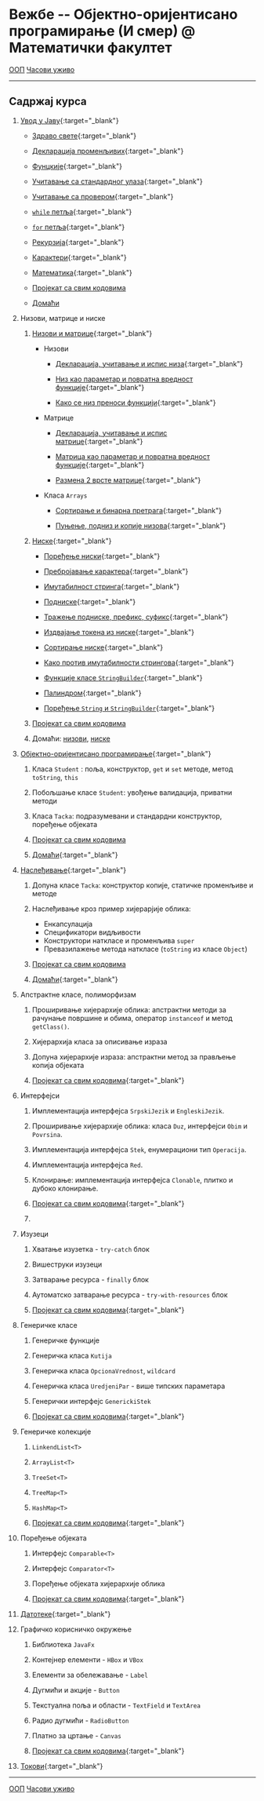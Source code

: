 # Вежбе -- Објектно-оријентисано програмирање (И смер) @ Математички факултет

[ООП](../README.md) [Часови уживо](./casovi-uzivo/README.md)

---

## Садржај курса

1. [Увод у Јаву](./prezentacije/01.uvod.pdf){:target="_blank"}

    * [Здраво свете](./primeri-java/01.uvod/src/primeri/Primer01.java){:target="_blank"}
    
    * [Декларација променљивих](./primeri-java/01.uvod/src/primeri/Primer02.java){:target="_blank"}
    
    * [Фунцкије](./primeri-java/01.uvod/src/primeri/Primer03.java){:target="_blank"}
    
    * [Учитавање са стандардног улаза](./primeri-java/01.uvod/src/primeri/Primer04Scanner.java){:target="_blank"}
    
    * [Учитавање са провером](./primeri-java/01.uvod/src/primeri/Primer05ScannerProvera.java){:target="_blank"}
    
    * [`while` петља](./primeri-java/01.uvod/src/primeri/Primer06SumaBrojeva.java){:target="_blank"}
    
    * [`for` петља](./primeri-java/01.uvod/src/primeri/Primer07ParniBrojevi.java){:target="_blank"}
        
    * [Рекурзија](./primeri-java/01.uvod/src/primeri/Primer08Fibonacci.java){:target="_blank"}
    
    * [Карактери](./primeri-java/01.uvod/src/primeri/Primer09Character.java){:target="_blank"}
    
    *  [Математика](./primeri-java/01.uvod/src/primeri/Primer10Math.java){:target="_blank"} 

    *  [Пројекат са свим кодовима](./primeri-java/01.uvod.zip)

    *  [Домаћи](./domaci/01.txt)


2. Низови, матрице и ниске
   1. [Низови и матрице](./prezentacije/02.nizovi.matrice.pdf){:target="_blank"}

      * Низови 
         * [Декларација, учитавање и испис низа](./primeri-java/02.nizovi.matrice.stringovi/src/a_nizovi/Primer01.java){:target="_blank"}

         * [Низ као параметар и повратна вредност функције](./primeri-java/02.nizovi.matrice.stringovi/src/a_nizovi/Primer02.java){:target="_blank"}

         * [Како се низ преноси функцији](./primeri-java/02.nizovi.matrice.stringovi/src/a_nizovi/Primer03.java){:target="_blank"}

       * Матрице
         * [Декларација, учитавање и испис матрице](./primeri-java/02.nizovi.matrice.stringovi/src/b_matrice/Primer01_Matrica.java){:target="_blank"}

         * [Матрица као параметар и повратна вредност функције](./primeri-java/02.nizovi.matrice.stringovi/src/b_matrice/Primer02_Matrica.java){:target="_blank"}

         * [Размена 2 врсте матрице](./primeri-java/02.nizovi.matrice.stringovi/src/b_matrice/Primer03_RazmenaVrsti.java){:target="_blank"}

      * Класа `Arrays`
        * [Сортирање и бинарна претрага](./primeri-java/02.nizovi.matrice.stringovi/src/c_klasaArrays/Primer01_SortBSearch.java){:target="_blank"}

        * [Пуњење, подниз и копије низова](./primeri-java/02.nizovi.matrice.stringovi/src/c_klasaArrays/Primer02_FillCopy.java){:target="_blank"}

   2. [Ниске](./prezentacije/02.stringovi.pdf){:target="_blank"}

       * [Поређење ниски](./primeri-java/02.nizovi.matrice.stringovi/src/d_stringovi/Primer01.java){:target="_blank"}

       * [Пребројавање карактера](./primeri-java/02.nizovi.matrice.stringovi/src/d_stringovi/Primer02Brojanje.java){:target="_blank"}

       * [Имутабилност стринга](./primeri-java/02.nizovi.matrice.stringovi/src/d_stringovi/Primer03Imutabilnost.java){:target="_blank"}

       * [Подниске](./primeri-java/02.nizovi.matrice.stringovi/src/d_stringovi/Primer04DNA.java){:target="_blank"}

       * [Тражење подниске, префикс, суфикс](./primeri-java/02.nizovi.matrice.stringovi/src/d_stringovi/Primer05Podstring.java){:target="_blank"}

       * [Издвајање токена из ниске](./primeri-java/02.nizovi.matrice.stringovi/src/d_stringovi/Primer06Split.java){:target="_blank"}

       * [Сортирање ниске](./primeri-java/02.nizovi.matrice.stringovi/src/d_stringovi/Primer07StringSort.java){:target="_blank"}

       * [Како против имутабилности стрингова](./primeri-java/02.nizovi.matrice.stringovi/src/d_stringovi/Primer08StringBuilder.java){:target="_blank"}

       * [Функције класе `StringBuilder`](./primeri-java/02.nizovi.matrice.stringovi/src/d_stringovi/Primer09StringBuilderFunctions.java){:target="_blank"}

       * [Палиндром](./primeri-java/02.nizovi.matrice.stringovi/src/d_stringovi/Primer10Palindrom.java){:target="_blank"}

       * [Поређење `String` и `StringBuilder`](./primeri-java/02.nizovi.matrice.stringovi/src/d_stringovi/Primer11StringVSStringBuilder.java){:target="_blank"}

    1. [Пројекат са свим кодовима](./primeri-java/02.nizovi.matrice.stringovi.zip)

    2. Домаћи: [низови](./domaci/02_nizovi.txt), [ниске](./domaci/02_stringovi.pdf)


3. [Објектно-оријентисано програмирање](./prezentacije/03.oop.pdf){:target="_blank"}
   1. Класа `Student` : поља, конструктор, `get` и `set` методе, метод `toString`, `this`

   2. Побољшање класе `Student`: увођење валидација, приватни методи

   3. Класа `Tacka`: подразумевани и стандардни конструктор, поређење објеката
   
   4. [Пројекат са свим кодовима](./primeri-java/03.oop.zip)

   5. [Домаћи](./domaci/03_oop.pdf){:target="_blank"}

4. [Наслеђивање](./prezentacije/04.klase.nasledjivanje.pdf){:target="_blank"}

   1. Допуна класе `Tacka`: конструктор копије, статичке променљиве и методе

   2. Наслеђивање кроз пример хијерарјије облика:
      * Енкапсулација
      * Спецификатори видљивости 
      * Конструктори наткласе и променљива `super`
      * Превазилажење метода наткласе (`toString` из класе `Object`)

   3. [Пројекат са свим кодовима](./primeri-java/04.nasledjivanje.zip)

   4. [Домаћи](./domaci/04_nasledjivanje.pdf){:target="_blank"} 


5. Апстрактне класе, полиморфизам
   1. Проширивање хијерархије облика: апстрактни методи за рачунање површине и обима, оператор `instanceof` и метод `getClass()`.

   2. Хијерархија класа за описивање израза

   3. Допуна хијерархије израза: апстрактни метод за прављење копија објеката

   4. [Пројекат са свим кодовима](./primeri-java/05.apstraktne.polimorfizam.zip){:target="_blank"} 

6. Интерфејси
   1. Имплементација интерфејса `SrpskiJezik` и `EngleskiJezik`.
   
   2.  Проширивање хијерархије облика: класа `Duz`, интерфејси `Obim` и `Povrsina`.
   
   3. Имплементација интерфејса `Stek`, енумерациони тип `Operacija`.
   
   4. Имплементација интерфејса `Red`. 
   
   5. Клонирање: имплементација интерфејса `Clonable`, плитко и дубоко клонирање. 
   
   6. [Пројекат са свим кодовима](./primeri-java/06.interfejsi.zip){:target="_blank"} 
   7. 
7. Изузеци
   
   1. Хватање изузетка - `try-catch`  блок
   
   2. Вишеструки изузеци
   
   3. Затварање ресурса - `finally`  блок
   
   4. Аутоматско затварање ресурса - `try-with-resources`  блок
   
   5. [Пројекат са свим кодовима](./primeri-java/07.izuzeci.kloniranje.zip){:target="_blank"} 

8. Генеричке класе

   1. Генеричке функције
   
   2. Генеричка класа `Kutija`
   
   3. Генеричка класа `OpcionaVrednost`, `wildcard`
   
   4. Генеричка класа `UredjeniPar` - више типских параметара
   
   5. Генерички интерфејс `GenerickiStek` 
   
   6. [Пројекат са свим кодовима](./primeri-java/08.genericke.klase.zip){:target="_blank"}  


9.  Генеричке колекције

    1.  `LinkendList<T>`

    2.  `ArrayList<T>`

    3.  `TreeSet<T>`

    4.  `TreeMap<T>` 

    5. `HashMap<T>` 
   
    6.  [Пројекат са свим кодовима](./primeri-java/09.kolekcije.zip){:target="_blank"}  

10. Поређење објеката
   
    1.  Интерфејс `Comparable<T>`

    2.  Интерфејс `Comparator<T>`
    
	1.  Поређење објеката хијерархије облика  
   
    1.  [Пројекат са свим кодовима](./primeri-java/10.poredjenje.objekata.zip){:target="_blank"} 


11. [Датотеке](./primeri-java/11.datoteke/src/datoteke/CitanjePisanje.java){:target="_blank"}  

12. Графичко корисничко окружење

    1.  Библиотека `JavaFx`

    2.  Контејнер елементи - `HBox` и `VBox`
    
	2.  Елементи за обележавање - `Label`
    
	3.  Дугмићи и акције - `Button`	
    
	4.  Текстуална поља и области - `TextField` и `TextArea`
    
	5.  Радио дугмићи - `RadioButton`
    
	6.  Платно за цртање - `Canvas`
    
	7.  [Пројекат са свим кодовима](./primeri-java/12.javafx.zip){:target="_blank"} 


13. [Токови](./primeri-java/13.tokovi.zip){:target="_blank"}

---

[ООП](../README.md)  [Часови уживо](./casovi-uzivo/README.md)

